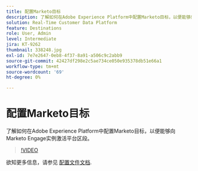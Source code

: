 ```yaml
---
title: 配置Marketo目标
description: 了解如何在Adobe Experience Platform中配置Marketo目标，以便能够向Marketo Engage实例激活平台区段。
solution: Real-Time Customer Data Platform
feature: Destinations
role: User, Admin
level: Intermediate
jira: KT-9262
thumbnail: 338248.jpg
exl-id: 7e7e2647-0eb8-4f37-8a91-a506c9c2abb9
source-git-commit: 42427df298e2c5ae734ce050e935378db51e66a1
workflow-type: tm+mt
source-wordcount: '69'
ht-degree: 0%

---
```


# 配置Marketo目标

了解如何在Adobe Experience Platform中配置Marketo目标，以便能够向Marketo Engage实例激活平台区段。

>[!VIDEO](https://video.tv.adobe.com/v/338248?quality=12&learn=on)

欲知更多信息，请参见 [配置文件文档](https://experienceleague.adobe.com/docs/experience-platform/rtcdp/profile/profile-browse.html).
